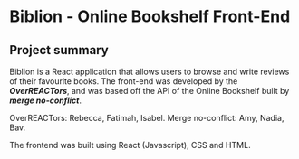 # Biblion - Online Bookshelf Front-End

## Project summary

Biblion is a React application that allows users to browse and write reviews of their favourite books. The front-end was developed by the **_OverREACTors_**, and was based off the API of the Online Bookshelf built by **_merge no-conflict_**.

OverREACTors: Rebecca, Fatimah, Isabel.
Merge no-conflict: Amy, Nadia, Bav.

The frontend was built using React (Javascript), CSS and HTML.
